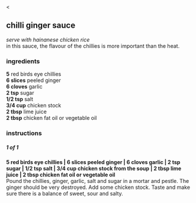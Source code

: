 <head>

<meta name="viewport" content="width=device-width, initial-scale=1">

<title>chilli ginger sauce | bread is a vagetable</title>

<meta name="description" content="bread is a vegetable, recipes">
<meta name="keywords" content="bread is a vegetable, recipes, Indian, Chinese, Japanese, Malaysian, Spanish, Thai">
<meta name="robots" content="nofollow">

<link href="style.css" type="text/css" rel="stylesheet">

</head>

<div class="backbutton"><a onclick="history.go(-1)"><</a></div>







## chilli ginger sauce

<p class="dishdesc" markdown=1>

*serve with hainanese chicken rice*  
in this sauce, the flavour of the chillies is more important than the heat.

</p>



<h3 class="ingredientstitle">ingredients</h3>

<p class=ingredientslist markdown=1>

**5** red birds eye chillies  
**6 slices** peeled ginger  
**6 cloves** garlic  
**2 tsp** sugar  
**1/2 tsp** salt  
**3/4 cup** chicken stock  
**2 tbsp** lime juice  
**2 tbsp** chicken fat oil or vegetable oil  

</p>



<h3 class="instructionstitle">instructions</h3>

<h5>1 of 1</h5>

<p class="instructionsdesc" markdown=1>

**5 red birds eye chillies | 6 slices peeled ginger | 6 cloves garlic | 2 tsp sugar | 1/2 tsp salt | 3/4 cup chicken stock from the soup | 2 tbsp lime juice | 2 tbsp chicken fat oil or vegetable oil**  
Pound the chillies, ginger, garlic, salt and sugar in a mortar and pestle. The ginger should be very destroyed. Add some chicken stock. Taste and make sure there is a balance of sweet, sour and salty.

</p>